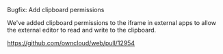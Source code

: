 Bugfix: Add clipboard permissions

We've added clipboard permissions to the iframe in external apps to allow the external editor to read and write to the clipboard.

https://github.com/owncloud/web/pull/12954
